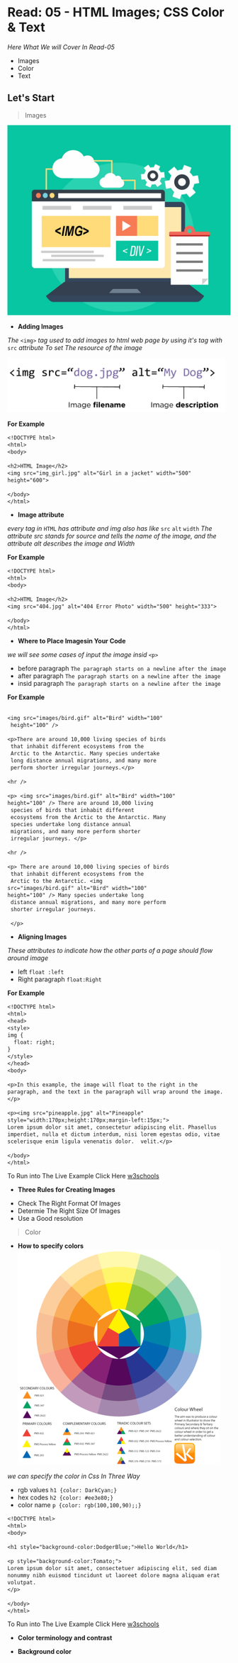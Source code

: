 # Read: 05 - HTML Images; CSS Color & Text

*Here What We will Cover In Read-05*
- Images
- Color
- Text

## Let's Start

> Images

![Img](img.jpg) 

* **Adding Images**

*The* `<img>` *tag used to add images to html web page by using it's tag with* `src` *attribute To set The resource of the image*

![Imgstructer](imgstracuter.png) 

**For Example**

```
<!DOCTYPE html>
<html>
<body>

<h2>HTML Image</h2>
<img src="img_girl.jpg" alt="Girl in a jacket" width="500" height="600">

</body>
</html>

```

* **Image attribute**

*every tag in* `HTML` *has attribute and img also has like* `src` `alt` `width` *The attribute src stands for source and tells the name of the image, and the attribute alt describes the image and Width* 

**For Example**

```
<!DOCTYPE html>
<html>
<body>

<h2>HTML Image</h2>
<img src="404.jpg" alt="404 Error Photo" width="500" height="333">

</body>
</html>

```

* **Where to Place Imagesin Your Code**

*we will see some cases of input the image insid* `<p>`

- before paragraph `The paragraph starts on a newline after the image`
- after paragraph `The paragraph starts on a newline after the image`
- insid paragraph `The paragraph starts on a newline after the image`

**For Example**

```

<img src="images/bird.gif" alt="Bird" width="100"
 height="100" />

<p>There are around 10,000 living species of birds
 that inhabit different ecosystems from the
 Arctic to the Antarctic. Many species undertake
 long distance annual migrations, and many more
 perform shorter irregular journeys.</p>

<hr />

<p> <img src="images/bird.gif" alt="Bird" width="100"
height="100" /> There are around 10,000 living
 species of birds that inhabit different
 ecosystems from the Arctic to the Antarctic. Many
 species undertake long distance annual
 migrations, and many more perform shorter
 irregular journeys. </p>

<hr />

<p> There are around 10,000 living species of birds
 that inhabit different ecosystems from the
 Arctic to the Antarctic. <img
src="images/bird.gif" alt="Bird" width="100"
height="100" /> Many species undertake long
 distance annual migrations, and many more perform
 shorter irregular journeys.
 
 </p>

```

*  **Aligning Images**

*These attributes to  indicate how the other parts of a page should flow around image*

- left `float :left`
- Right paragraph `float:Right`

**For Example**

```
<!DOCTYPE html>
<html>
<head>
<style>
img {
  float: right;
}
</style>
</head>
<body>

<p>In this example, the image will float to the right in the paragraph, and the text in the paragraph will wrap around the image.</p>

<p><img src="pineapple.jpg" alt="Pineapple" style="width:170px;height:170px;margin-left:15px;">
Lorem ipsum dolor sit amet, consectetur adipiscing elit. Phasellus imperdiet, nulla et dictum interdum, nisi lorem egestas odio, vitae scelerisque enim ligula venenatis dolor.  velit.</p>

</body>
</html>

```

To Run into The Live Example Click Here [w3schools](https://www.w3schools.com/css/css_float.asp)

* **Three Rules for Creating Images**
- Check The Right Format Of Images
- Determie The Right Size Of Images
- Use a Good resolution

> Color

* **How to specify colors**
![color](color.png) 

*we can specify the color in Css In Three Way*

- rgb values `h1 {color: DarkCyan;}`
-  hex codes `h2 {color: #ee3e80;}`
- color name `p {color: rgb(100,100,90);;}`

```
<!DOCTYPE html>
<html>
<body>

<h1 style="background-color:DodgerBlue;">Hello World</h1>

<p style="background-color:Tomato;">
Lorem ipsum dolor sit amet, consectetuer adipiscing elit, sed diam nonummy nibh euismod tincidunt ut laoreet dolore magna aliquam erat volutpat.
</p>

</body>
</html>

```
To Run into The Live Example Click Here [w3schools](https://www.w3schools.com/html/html_colors.asp)


* **Color terminology and contrast**


* **Background color**
